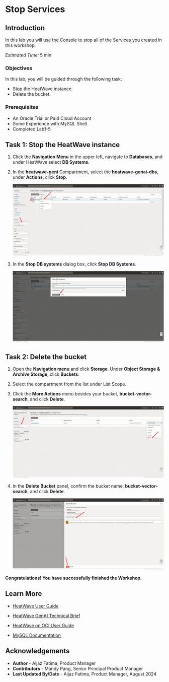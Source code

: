 # Stop Services
 
## Introduction

In this lab you will use the Console to stop all of the Services you created in this workshop.

_Estimated Time:_ 5 min

### Objectives

In this lab, you will be guided through the following task:

- Stop the HeatWave instance.
- Delete the bucket. 

### Prerequisites

- An Oracle Trial or Paid Cloud Account
- Some Experience with MySQL Shell
- Completed Lab1-5

## Task 1: Stop the HeatWave instance

1. Click the **Navigation Menu** in the upper left, navigate to **Databases**, and under HeatWave select **DB Systems**.

2. In the **heatwave-geni** Compartment, select the **heatwave-genai-dbs**, under **Actions**, click **Stop**.

    ![Stop DB system](./images/1-stop-dbs.png "Stop DB system")

3. In the **Stop DB systems** dialog box, click **Stop DB Systems**.

    ![Stop DB system](./images/2-stop-dialog.png "Stop DB system")

## Task 2: Delete the bucket

1. Open the **Navigation menu** and click **Storage**. Under **Object Storage & Archive Storage**, click **Buckets**.

2. Select the compartment from the list under List Scope.

3. Click the **More Actions** menu besides your bucket, **bucket-vector-search**, and click **Delete**.

    ![Delete bucket](./images/3-delete-bucket.png "Delete bucket")

4. In the **Delete Bucket** panel, confirm the bucket name, **bucket-vector-search**, and click **Delete**.

    ![Confirm deletion](./images/4-confirm-deletion.png "Confirm deletion")

**Congratulations! You have successfully finished the Workshop.**

## Learn More

- [HeatWave User Guide](https://dev.mysql.com/doc/heatwave/en/)

- [HeatWave GenAI Technical Brief](https://www.oracle.com/a/ocom/docs/heatwave-genai-technical-brief.pdf)

- [HeatWave on OCI User Guide](https://docs.oracle.com/en-us/iaas/mysql-database/index.html)

- [MySQL Documentation](https://dev.mysql.com/)

## Acknowledgements

- **Author** - Aijaz Fatima, Product Manager
- **Contributors** - Mandy Pang, Senior Principal Product Manager
- **Last Updated By/Date** - Aijaz Fatima, Product Manager, August 2024
